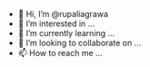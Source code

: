- 👋 Hi, I’m @rupaliagrawa
- 👀 I’m interested in ...
- 🌱 I’m currently learning ...
- 💞️ I’m looking to collaborate on ...
- 📫 How to reach me ...

<!---
rupaliagrawa/rupaliagrawa is a ✨ special ✨ repository because its `README.md` (this file) appears on your GitHub profile.
You can click the Preview link to take a look at your changes.
--->
